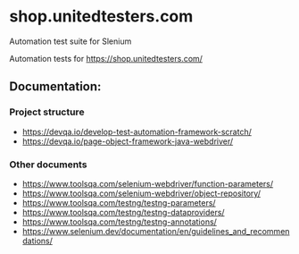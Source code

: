 # shop.unitedtesters.com

Automation test suite for Slenium 

Automation tests for https://shop.unitedtesters.com/

## Documentation:
### Project structure
* https://devqa.io/develop-test-automation-framework-scratch/
* https://devqa.io/page-object-framework-java-webdriver/

### Other documents
* https://www.toolsqa.com/selenium-webdriver/function-parameters/
* https://www.toolsqa.com/selenium-webdriver/object-repository/
* https://www.toolsqa.com/testng/testng-parameters/
* https://www.toolsqa.com/testng/testng-dataproviders/
* https://www.toolsqa.com/testng/testng-annotations/
* https://www.selenium.dev/documentation/en/guidelines_and_recommendations/
